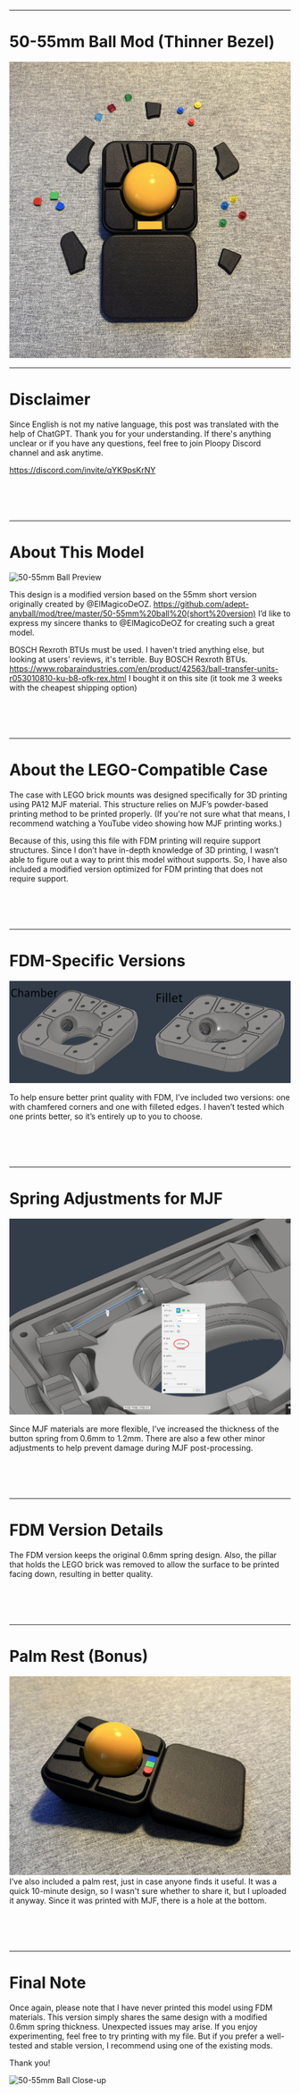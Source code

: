 ***
# 50-55mm Ball Mod (Thinner Bezel)
![50-55mm Ball Side Preview](https://github.com/Dexter-KBD/mod/blob/83cc894b9fb993e3cbe6419580608828139cb136/50-55mm%20Ball%20(Thinner%20Bezel)/Image/50-55mm-Ball-_Thinner-Bezel_2.jpg?raw=true)


***    
Disclaimer
====================
Since English is not my native language, this post was translated with the help of ChatGPT. Thank you for your understanding.
If there's anything unclear or if you have any questions, feel free to join Ploopy Discord channel and ask anytime.
  
  https://discord.com/invite/qYK9psKrNY
<br><br><br><br><br>   





***  
About This Model
====================
![50-55mm Ball Preview](https://github.com/Dexter-KBD/mod/blob/8ee7afa14d9289efde0b2ceb388cd7a4018f164f/50-55mm%20Ball%20(Thinner%20Bezel)/Image/50-55mm-Ball-_Thinner-Bezel_1.jpg?raw=true)

This design is a modified version based on the 55mm short version originally created by @ElMagicoDeOZ.
https://github.com/adept-anyball/mod/tree/master/50-55mm%20ball%20(short%20version)
I’d like to express my sincere thanks to @ElMagicoDeOZ for creating such a great model.

BOSCH Rexroth BTUs must be used. 
I haven't tried anything else, but looking at users' reviews, it's terrible. Buy BOSCH Rexroth BTUs. 
https://www.robaraindustries.com/en/product/42563/ball-transfer-units-r053010810-ku-b8-ofk-rex.html
I bought it on this site (it took me 3 weeks with the cheapest shipping option)
<br><br><br><br><br>





***
About the LEGO-Compatible Case
====================
The case with LEGO brick mounts was designed specifically for 3D printing using PA12 MJF material.
This structure relies on MJF’s powder-based printing method to be printed properly.
(If you're not sure what that means, I recommend watching a YouTube video showing how MJF printing works.)

Because of this, using this file with FDM printing will require support structures.
Since I don’t have in-depth knowledge of 3D printing, I wasn’t able to figure out a way to print this model without supports.
So, I have also included a modified version optimized for FDM printing that does not require support.
<br><br><br><br><br>





***
FDM-Specific Versions
====================
![BTU Top for FDM (Fillet/Chamfer)](https://github.com/Dexter-KBD/mod/blob/5a980747faac74fdc6aa74962dc1e30e391c58c4/50-55mm%20Ball%20(Thinner%20Bezel)/Image/BTU%20top%20for%20FDM%20fillet-cham.png?raw=true)

To help ensure better print quality with FDM, I’ve included two versions:
one with chamfered corners and one with filleted edges.
I haven’t tested which one prints better, so it’s entirely up to you to choose.
<br><br><br><br><br>





***  
Spring Adjustments for MJF
====================
![Spring Detail](https://github.com/Dexter-KBD/mod/blob/634f739cf9b138c64db2a507b7218daf26c4e0e9/50-55mm%20Ball%20(Thinner%20Bezel)/Image/spring.png?raw=true)

Since MJF materials are more flexible, I’ve increased the thickness of the button spring from 0.6mm to 1.2mm.
There are also a few other minor adjustments to help prevent damage during MJF post-processing.
<br><br><br><br><br>





***  
FDM Version Details
====================
The FDM version keeps the original 0.6mm spring design.
Also, the pillar that holds the LEGO brick was removed to allow the surface to be printed facing down, resulting in better quality.
<br><br><br><br><br>





***  
Palm Rest (Bonus)
====================
![Palmrest Preview](https://github.com/Dexter-KBD/mod/blob/83cc894b9fb993e3cbe6419580608828139cb136/50-55mm%20Ball%20(Thinner%20Bezel)/Image/Palmrest.jpg?raw=true)
I’ve also included a palm rest, just in case anyone finds it useful.
It was a quick 10-minute design, so I wasn't sure whether to share it, but I uploaded it anyway.
Since it was printed with MJF, there is a hole at the bottom.
<br><br><br><br><br>





***  
Final Note
====================
Once again, please note that I have never printed this model using FDM materials.
This version simply shares the same design with a modified 0.6mm spring thickness.
Unexpected issues may arise.
If you enjoy experimenting, feel free to try printing with my file.
But if you prefer a well-tested and stable version, I recommend using one of the existing mods.
  
Thank you!


  
![50-55mm Ball Close-up](https://github.com/Dexter-KBD/mod/blob/a47f1e0c2c5a6c41d3072eef394aa15aa44af67b/50-55mm%20Ball%20(Thinner%20Bezel)/Image/50-55mm-Ball-_Thinner-Bezel_3.jpg?raw=true)


